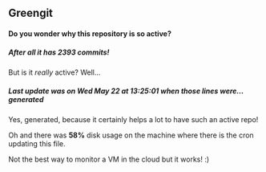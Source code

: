 ## Greengit

#### Do you wonder why this repository is so active?

##### After all it has 2393 commits!

But is it *really* active? Well...

##### Last update was on Wed May 22 at 13:25:01 when those lines were... generated

Yes, generated, because it certainly helps a lot to have such an active repo!

Oh and there was **58%** disk usage on the machine
where there is the cron updating this file.

Not the best way to monitor a VM in the cloud but it works! :)
